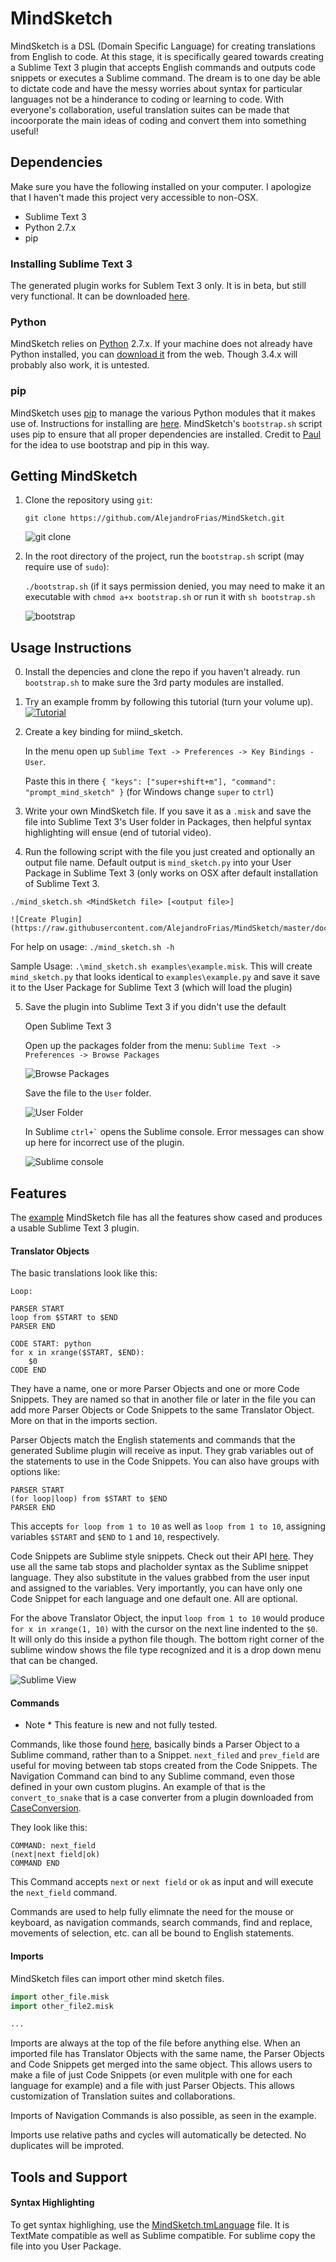 # MindSketch

MindSketch is a DSL (Domain Specific Language) for creating translations from English to code. At this stage, it is specifically geared towards creating a Sublime Text 3 plugin that accepts English commands and outputs code snippets or executes a Sublime command. The dream is to one day be able to dictate code and have the messy worries about syntax for particular languages not be a hinderance to coding or learning to code. With everyone's collaboration, useful translation suites can be made that incoorporate the main ideas of coding and convert them into something useful!

## Dependencies
Make sure you have the following installed on your computer. I apologize that I haven't made this project very accessible to non-OSX.

* Sublime Text 3
* Python 2.7.x
* pip

### Installing Sublime Text 3

The generated plugin works for Sublem Text 3 only. It is in beta, but still very functional. It can be downloaded [here](http://www.sublimetext.com/3).

### Python

MindSketch relies on [Python](https://www.python.org/) 2.7.x. If your machine does not already have Python installed, you can [download it](https://www.python.org/downloads/) from the web. Though 3.4.x will probably also work, it is untested.

### pip

MindSketch uses [pip](https://pypi.python.org/pypi/pip)  to manage the various Python modules that it makes use of. Instructions for installing are [here](https://pip.pypa.io/en/latest/installing.html). MindSketch's `bootstrap.sh` script uses pip to ensure that all proper dependencies are installed. Credit to [Paul](https://github.com/PaulDapolito) for the idea to use bootstrap and pip in this way.

## Getting MindSketch

1. Clone the repository using `git`:

	`git clone https://github.com/AlejandroFrias/MindSketch.git`

	![git clone](https://raw.githubusercontent.com/AlejandroFrias/MindSketch/master/documents/resources/git_clone.png)

2. In the root directory of the project, run the `bootstrap.sh` script (may require use of `sudo`):

	`./bootstrap.sh` (if it says permission denied, you may need to make it an executable with `chmod a+x bootstrap.sh` or run it with `sh bootstrap.sh`

	![bootstrap](https://raw.githubusercontent.com/AlejandroFrias/MindSketch/master/documents/resources/bootstrap.png)

## Usage Instructions

0. Install the depencies and clone the repo if you haven't already. run `bootstrap.sh` to make sure the 3rd party modules are installed.
1. Try an example fromm by following this tutorial (turn your volume up). [![Tutorial](http://img.youtube.com/vi/MfIa4mPY6TQ/0.jpg)](http://www.youtube.com/watch?v=MfIa4mPY6TQ)

2. Create a key binding for miind_sketch.

	In the menu open up `Sublime Text -> Preferences -> Key Bindings - User`.


	Paste this in there `{ "keys": ["super+shift+m"], "command": "prompt_mind_sketch" }` (for Windows change `super` to `ctrl`)

3. Write your own MindSketch file. If you save it as a `.misk` and save the  file into Sublime Text 3's User folder in Packages, then helpful syntax highlighting will ensue (end of tutorial video).

4. Run the following script with the file you just created and optionally an output file name. Default output is `mind_sketch.py` into your User Package in Sublime Text 3 (only works on OSX after default installation of Sublime Text 3.
  
  `./mind_sketch.sh <MindSketch file> [<output file>]`

	![Create Plugin](https://raw.githubusercontent.com/AlejandroFrias/MindSketch/master/documents/resources/create_plugin.png)

  For help on usage: `./mind_sketch.sh -h`
  
  Sample Usage: `.\mind_sketch.sh examples\example.misk`. This will create `mind_sketch.py` that looks identical to `examples\example.py` and save it save it to the User Package for Sublime Text 3 (which will load the plugin)

5. Save the plugin into Sublime Text 3 if you didn't use the default

	Open Sublime Text 3
	
	Open up the packages folder from the menu: `Sublime Text -> Preferences -> Browse Packages`
	
	![Browse Packages](https://raw.githubusercontent.com/AlejandroFrias/MindSketch/master/documents/resources/browse_packages.png)

	Save the file to the `User` folder.

	![User Folder](https://raw.githubusercontent.com/AlejandroFrias/MindSketch/master/documents/resources/user_folder.png)
	
	In Sublime ``` ctrl+` ``` opens the Sublime console. Error messages can show up here for incorrect use of the plugin.

	![Sublime console](https://raw.githubusercontent.com/AlejandroFrias/MindSketch/master/documents/resources/sublime_console.png)

## Features

The [example](https://github.com/AlejandroFrias/MindSketch/blob/master/examples/example.misk) MindSketch file has all the features show cased and produces a usable Sublime Text 3 plugin.

#### Translator Objects

The basic translations look like this:

```
Loop:

PARSER START
loop from $START to $END
PARSER END

CODE START: python
for x in xrange($START, $END):
	$0
CODE END
```

They have a name, one or more Parser Objects and one or more Code Snippets. They are named so that in another file or later in the file you can add more Parser Objects or Code Snippets to the same Translator Object. More on that in the imports section.

Parser Objects match the English statements and commands that the generated Sublime plugin will receive as input. They grab variables out of the statements to use in the Code Snippets. You can also have groups with options like:

```
PARSER START
(for loop|loop) from $START to $END
PARSER END
```
This accepts `for loop from 1 to 10` as well as `loop from 1 to 10`, assigning variables `$START` and `$END` to `1` and `10`, respectively.

Code Snippets are Sublime style snippets. Check out their API [here](http://docs.sublimetext.info/en/latest/extensibility/snippets.html). They use all the same tab stops and placholder syntax as the Sublime snippet language. They also substitute in the values grabbed from the user input and assigned to the variables. Very importantly, you can have only one Code Snippet for each language and one default one. All are optional.

For the above Translator Object, the input `loop from 1 to 10` would produce `for x in xrange(1, 10)` with the cursor on the next line indented to the `$0`. It will only do this inside a python file though. The bottom right corner of the sublime window shows the file type recognized and it is a drop down menu that can be changed.

![Sublime View](https://raw.githubusercontent.com/AlejandroFrias/MindSketch/master/documents/resources/blank_sublime.png)


#### Commands

* Note * This feature is new and not fully tested.

Commands, like those found [here](https://github.com/AlejandroFrias/MindSketch/tree/master/examples/navigation_commands.misk), basically binds a Parser Object to a Sublime command, rather than to a Snippet. `next_filed` and `prev_field` are useful for moving between tab stops created from the Code Snippets. The Navigation Command can bind to any Sublime command, even those defined in your own custom plugins. An example of that is the `convert_to_snake` that is a case converter from a plugin downloaded from [CaseConversion](https://github.com/jdc0589/CaseConversion).

They look like this:

```
COMMAND: next_field
(next|next field|ok)
COMMAND END
```

This Command accepts `next` or `next field` or `ok` as input and will execute the `next_field` command.

Commands are used to help fully elimnate the need for the mouse or keyboard, as navigation commands, search commands, find and replace, movements of selection, etc. can all be bound to English statements.


#### Imports

MindSketch files can import other mind sketch files.

```python
import other_file.misk
import other_file2.misk

...
```

Imports are always at the top of the file before anything else. When an imported file has Translator Objects with the same name, the Parser Objects and Code Snippets get merged into the same object. This allows users to make a file of just Code Snippets (or even mulitple with one for each language for example) and a file with just Parser Objects. This allows customization of Translation suites and collaborations.

Imports of Navigation Commands is also possible, as seen in the example.

Imports use relative paths and cycles will automatically be detected. No duplicates will be improted.

## Tools and Support

#### Syntax Highlighting

To get syntax highlighing, use the [MindSketch.tmLanguage](https://github.com/AlejandroFrias/MindSketch/blob/master/source/MindSketch.tmLanguage) file. It is TextMate compatible as well as Sublime compatible. For sublime copy the file into you User Package.

